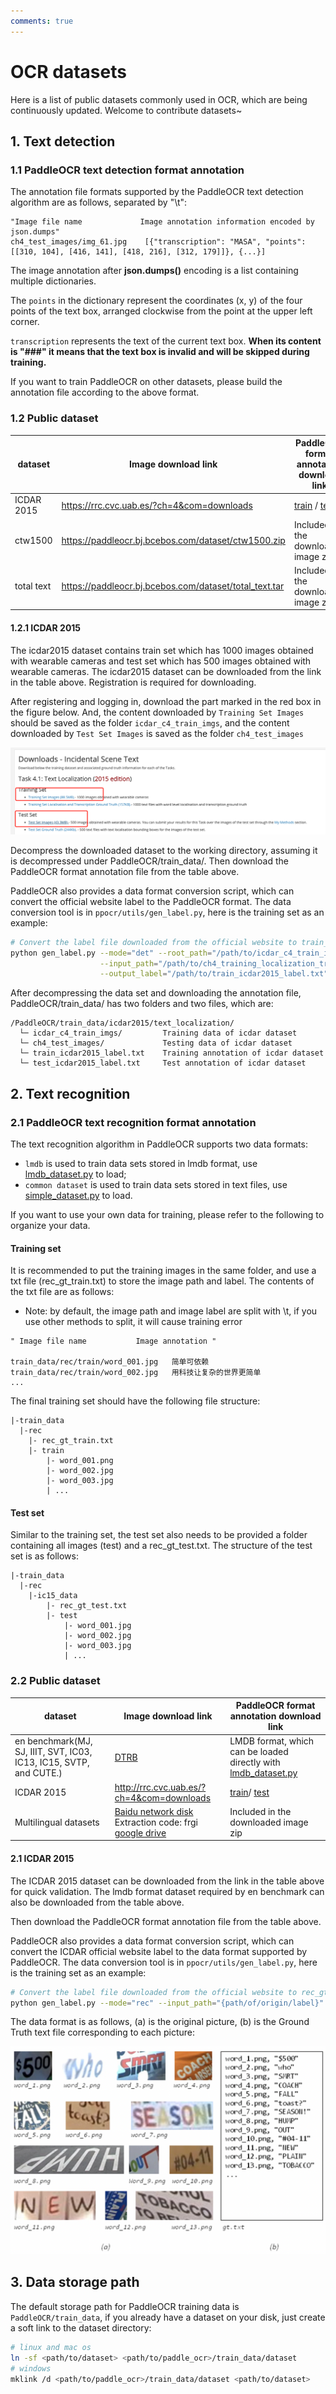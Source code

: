 ```yaml
---
comments: true
---
```



# OCR datasets

Here is a list of public datasets commonly used in OCR, which are being continuously updated. Welcome to contribute datasets~

## 1. Text detection

### 1.1 PaddleOCR text detection format annotation

The annotation file formats supported by the PaddleOCR text detection algorithm are as follows, separated by "\t":

```text linenums="1"
"Image file name             Image annotation information encoded by json.dumps"
ch4_test_images/img_61.jpg    [{"transcription": "MASA", "points": [[310, 104], [416, 141], [418, 216], [312, 179]]}, {...}]
```

The image annotation after **json.dumps()** encoding is a list containing multiple dictionaries.

The `points` in the dictionary represent the coordinates (x, y) of the four points of the text box, arranged clockwise from the point at the upper left corner.

`transcription` represents the text of the current text box. **When its content is "###" it means that the text box is invalid and will be skipped during training.**

If you want to train PaddleOCR on other datasets, please build the annotation file according to the above format.

### 1.2 Public dataset

| dataset | Image download link | PaddleOCR format annotation download link |
|---|---|---|
| ICDAR 2015 | <https://rrc.cvc.uab.es/?ch=4&com=downloads>            | [train](https://paddleocr.bj.bcebos.com/dataset/train_icdar2015_label.txt) / [test](https://paddleocr.bj.bcebos.com/dataset/test_icdar2015_label.txt) |
| ctw1500 | <https://paddleocr.bj.bcebos.com/dataset/ctw1500.zip>   | Included in the downloaded image zip                                                                                                           |
| total text | <https://paddleocr.bj.bcebos.com/dataset/total_text.tar> |  Included in the downloaded image zip  |

#### 1.2.1 ICDAR 2015

The icdar2015 dataset contains train set which has 1000 images obtained with wearable cameras and test set which has 500 images obtained with wearable cameras. The icdar2015 dataset can be downloaded from the link in the table above. Registration is required for downloading.

After registering and logging in, download the part marked in the red box in the figure below. And, the content downloaded by `Training Set Images` should be saved as the folder `icdar_c4_train_imgs`, and the content downloaded by `Test Set Images` is saved as the folder `ch4_test_images`

![](./images/ic15_location_download.png)

Decompress the downloaded dataset to the working directory, assuming it is decompressed under PaddleOCR/train_data/. Then download the PaddleOCR format annotation file from the table above.

PaddleOCR also provides a data format conversion script, which can convert the official website label to the PaddleOCR format. The data conversion tool is in `ppocr/utils/gen_label.py`, here is the training set as an example:

```bash linenums="1"
# Convert the label file downloaded from the official website to train_icdar2015_label.txt
python gen_label.py --mode="det" --root_path="/path/to/icdar_c4_train_imgs/"  \
                    --input_path="/path/to/ch4_training_localization_transcription_gt" \
                    --output_label="/path/to/train_icdar2015_label.txt"
```

After decompressing the data set and downloading the annotation file, PaddleOCR/train_data/ has two folders and two files, which are:

```text linenums="1"
/PaddleOCR/train_data/icdar2015/text_localization/
  └─ icdar_c4_train_imgs/         Training data of icdar dataset
  └─ ch4_test_images/             Testing data of icdar dataset
  └─ train_icdar2015_label.txt    Training annotation of icdar dataset
  └─ test_icdar2015_label.txt     Test annotation of icdar dataset
```

## 2. Text recognition

### 2.1 PaddleOCR text recognition format annotation

The text recognition algorithm in PaddleOCR supports two data formats:

- `lmdb` is used to train data sets stored in lmdb format, use [lmdb_dataset.py](../../../ppocr/data/lmdb_dataset.py) to load;
- `common dataset` is used to train data sets stored in text files, use [simple_dataset.py](../../../ppocr/data/simple_dataset.py) to load.

If you want to use your own data for training, please refer to the following to organize your data.

#### Training set

It is recommended to put the training images in the same folder, and use a txt file (rec_gt_train.txt) to store the image path and label. The contents of the txt file are as follows:

- Note: by default, the image path and image label are split with \t, if you use other methods to split, it will cause training error

```text linenums="1"
" Image file name           Image annotation "

train_data/rec/train/word_001.jpg   简单可依赖
train_data/rec/train/word_002.jpg   用科技让复杂的世界更简单
...
```

The final training set should have the following file structure:

```text linenums="1"
|-train_data
  |-rec
    |- rec_gt_train.txt
    |- train
        |- word_001.png
        |- word_002.jpg
        |- word_003.jpg
        | ...
```

#### Test set

Similar to the training set, the test set also needs to be provided a folder containing all images (test) and a rec_gt_test.txt. The structure of the test set is as follows:

```text linenums="1"
|-train_data
  |-rec
    |-ic15_data
        |- rec_gt_test.txt
        |- test
            |- word_001.jpg
            |- word_002.jpg
            |- word_003.jpg
            | ...
```

### 2.2 Public dataset

| dataset | Image download link | PaddleOCR format annotation download link |
|---|---|---|
| en benchmark(MJ, SJ, IIIT, SVT, IC03, IC13, IC15, SVTP, and CUTE.) | [DTRB](https://github.com/clovaai/deep-text-recognition-benchmark#download-lmdb-dataset-for-traininig-and-evaluation-from-here) | LMDB format, which can be loaded directly with [lmdb_dataset.py](../../../ppocr/data/lmdb_dataset.py) |
|ICDAR 2015| <http://rrc.cvc.uab.es/?ch=4&com=downloads> | [train](https://paddleocr.bj.bcebos.com/dataset/rec_gt_train.txt)/ [test](https://paddleocr.bj.bcebos.com/dataset/rec_gt_test.txt) |
| Multilingual datasets |[Baidu network disk](https://pan.baidu.com/s/1bS_u207Rm7YbY33wOECKDA) Extraction code: frgi <br> [google drive](https://drive.google.com/file/d/18cSWX7wXSy4G0tbKJ0d9PuIaiwRLHpjA/view) | Included in the downloaded image zip |

#### 2.1 ICDAR 2015

The ICDAR 2015 dataset can be downloaded from the link in the table above for quick validation. The lmdb format dataset required by en benchmark can also be downloaded from the table above.

Then download the PaddleOCR format annotation file from the table above.

PaddleOCR also provides a data format conversion script, which can convert the ICDAR official website label to the data format supported by PaddleOCR. The data conversion tool is in `ppocr/utils/gen_label.py`, here is the training set as an example:

```bash linenums="1"
# Convert the label file downloaded from the official website to rec_gt_label.txt
python gen_label.py --mode="rec" --input_path="{path/of/origin/label}" --output_label="rec_gt_label.txt"
```

The data format is as follows, (a) is the original picture, (b) is the Ground Truth text file corresponding to each picture:

![](./images/icdar_rec.png)

## 3. Data storage path

The default storage path for PaddleOCR training data is `PaddleOCR/train_data`, if you already have a dataset on your disk, just create a soft link to the dataset directory:

```bash linenums="1"
# linux and mac os
ln -sf <path/to/dataset> <path/to/paddle_ocr>/train_data/dataset
# windows
mklink /d <path/to/paddle_ocr>/train_data/dataset <path/to/dataset>
```
